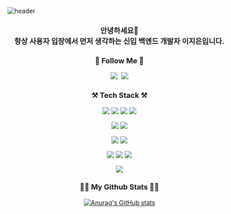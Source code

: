 ![header](https://capsule-render.vercel.app/api?type=waving&color=timeGradient&text=Welcome%20to%20Jieun's%20GitHub%20👋&animation=twinkling&fontSize=35&fontAlignY=40&fontAlign=70&height=250)

<h3 align="center">
안녕하세요👋 <br />
항상 사용자 입장에서 먼저 생각하는 신입 백엔드 개발자 이지은입니다.
</h3>

<h3 align="center">🌈 Follow Me 🌈</h3>
<p align="center">
  <a href="https://velog.io/@danzieun"><img src="https://img.shields.io/badge/Tech%20Blog-11B48A?style=flat-square&logo=Vimeo&logoColor=white&link=https://velog.io/@danzieun"/></a>&nbsp
  <a href="mailto:jieun3744@gmail.com"><img src="https://img.shields.io/badge/Gmail-d14836?style=flat-square&logo=Gmail&logoColor=white&link=jieun3744@gmail.com"/></a>
</p>

<h3 align="center">⚒️ Tech Stack ⚒️</h3>
<p align="center">
  <img src="https://img.shields.io/badge/JAVA-007396?style=flat-square&logo=java&logoColor=white">
  <img src="https://img.shields.io/badge/Python-3776AB?style=flat-square&logo=Python&logoColor=white">
  <img src="https://img.shields.io/badge/javascript-F7DF1E?style=flat-square&logo=javascript&logoColor=black">
  <img src="https://img.shields.io/badge/C-A8B9CC?style=flat-square&logo=c&logoColor=white">
</p>

<p align="center">
  <img src="https://img.shields.io/badge/Spring-6DB33F?style=flat-square&logo=Spring&logoColor=white">
  <img src="https://img.shields.io/badge/Spring Boot-6DB33F?style=flat-square&logo=Spring Boot&logoColor=white">
</p>

<p align="center">
  <img src="https://img.shields.io/badge/Oracle-F80000?style=flat-square&logo=oracle&logoColor=white">
  <img src="https://img.shields.io/badge/MySQL-4479A1?style=flat-square&logo=mysql&logoColor=white">
</p>

<p align="center">
  <img src="https://img.shields.io/badge/html-E34F26?style=flat-square&logo=html5&logoColor=white">
  <img src="https://img.shields.io/badge/css-1572B6?style=flat-square&logo=css3&logoColor=white">
  <img src="https://img.shields.io/badge/vue.js-4FC08D?style=flat-square&logo=vue.js&logoColor=white">
</p>

<p align="center">
  <img src="https://img.shields.io/badge/Docker-2496ED?style=flat-square&logo=Docker&logoColor=white">
</p>

<h3 align="center">👩‍💻 My Github Stats 👩‍💻</h3>
<div align="center">
  
[![Anurag's GitHub stats](https://github-readme-stats.vercel.app/api?username=jjieunaa)](https://github.com/jjieunaa/github-readme-stats)
</div>
